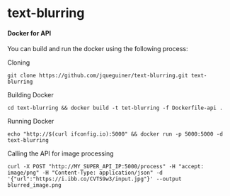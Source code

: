 # text-blurring

#### Docker for API

You can build and run the docker using the following process:

Cloning
```console
git clone https://github.com/jqueguiner/text-blurring.git text-blurring
```

Building Docker
```console
cd text-blurring && docker build -t tet-blurring -f Dockerfile-api .
```

Running Docker
```console
echo "http://$(curl ifconfig.io):5000" && docker run -p 5000:5000 -d text-blurring
```

Calling the API for image processing
```console
curl -X POST "http://MY_SUPER_API_IP:5000/process" -H "accept: image/png" -H "Content-Type: application/json" -d '{"url":"https://i.ibb.co/CVTS9w3/input.jpg"}' --output blurred_image.png
```
